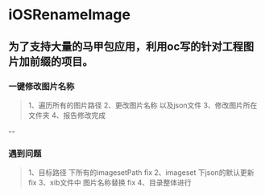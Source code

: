 # iOSRenameImage

## 为了支持大量的马甲包应用，利用oc写的针对工程图片加前缀的项目。

### 一键修改图片名称
>1、遍历所有的图片路径
>2、更改图片名称 以及json文件
>3、修改图片所在文件夹
>4、报告修改完成

--

### 遇到问题
>1、目标路径 下所有的imagesetPath 	fix
>2、imageset  下json的默认更新		fix
>3、xib文件中 图片名称替换 			fix
>4、目录整体进行					